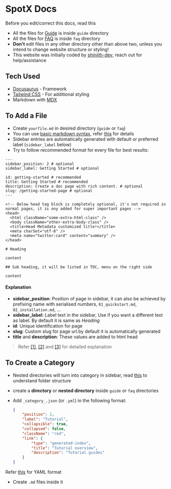 
# SpotX Docs

Before you edit/correct this docs, read this


- All the files for [Guide](https://spotx-official.github.io/spotx-docs/guide/quickstart) is inside `guide` directory
- All the files for [FAQ](https://spotx-official.github.io/spotx-docs/faq/introduction) is inside `faq` directory
- **Don't** edit files in any other directory other than above two, unless you intend to change website structure or styling!
- This website was initially coded by [shinjith-dev](https://github.com/shinjith-dev), reach out for help/assistance

## Tech Used

- [Docusaurus](https://docusaurus.io/) - Framework
- [Tailwind CSS](https://tailwindcss.com/) - For additional styling
- Markdown with [MDX](https://mdxjs.com/)

## To Add a File

- Create `yourfile.md` in desired directory (`guide` or `faq`)
- You can use [basic markdown syntax](https://www.markdownguide.org/basic-syntax/), refer [this](https://docusaurus.io/docs/markdown-features) for details
- Sidebar entries are automatically generated with default or preferred label (`sidebar_label` below)
- Try to follow recommended format for every file for best results:

```mdx
---
sidebar_position: 2 # optional
sidebar_label: Getting Started # optional

id: getting-started # recommended 
title: Getting Started # recommended
description: Create a doc page with rich content. # optional
slug: /getting-started-page # optional
---

<!-- Below head tag block is completely optional, it's not required in normal pages, it is ony added for super important pages -->
<head>
  <html className="some-extra-html-class" />
  <body className="other-extra-body-class" />
  <title>Head Metadata customized title!</title>
  <meta charSet="utf-8" />
  <meta name="twitter:card" content="summary" />
</head>

# Heading

content

## Sub heading, it will be listed in TOC, menu on the right side

content
```

#### Explanation

- **sidebar_position**: Position of page in sidebar, it can also be achieved by prefixing name with serialised numbers, `01_quickstart.md`, `02_installation.md`, ...
- **sidebar_label**: Label text in the sidebar, Use if you want a different text as label. By default it is same as *Heading*
- **id**: Unique identification for page
- **slug**: Custom slug for page url.by default it is automatically generated
- **title** and **description**: These values are added to html head


> Refer [[1]](https://docusaurus.io/docs/create-doc#doc-tags), [[2]](https://docusaurus.io/docs/sidebar/autogenerated#autogenerated-sidebar-metadata) and [[3]](https://docusaurus.io/docs/markdown-features/head-metadata) for detailed explanation

## To Create a Category

- Nested directories will turn into category in sidebar, read [this](https://docusaurus.io/docs/create-doc#organizing-folder-structure) to understand folder structure
- create a **directory** or **nested directory** inside `guide` or `faq` directories
- Add `_category_.json` (or `.yml`) in the following format:

    ```json
    {
        "position": 2,
        "label": "Tutorial",
        "collapsible": true,
        "collapsed": false,
        "className": "red",
        "link": {
            "type": "generated-index",
            "title": "Tutorial overview",
            "description": "Tutorial guides"
        }
    }
    ```

Refer [this](https://docusaurus.io/docs/sidebar/autogenerated#category-item-metadata) for YAML format

- Create `.md` files inside it
